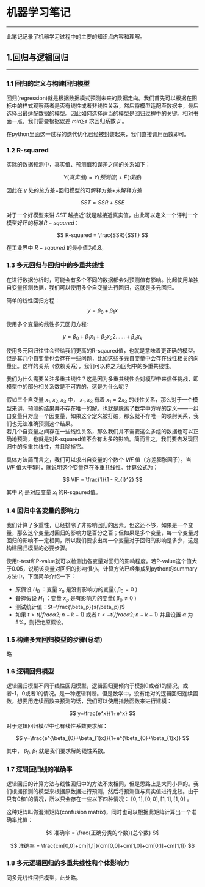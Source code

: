# 机器学习笔记

---

此笔记记录了机器学习过程中的主要的知识点内容和理解。  

## 1.回归与逻辑回归

---

### 1.1 回归的定义与构建回归模型  

回归(regression)就是根据数据模式预测未来的数据走向。我们首先可以根据在图标中的样式观察两者是否有线性或者非线性关系，然后将模型适配至数据中，最后选择出最适配数据的模型。因此如何选择适当的模型是回归过程中的关键。相对书面一点，我们需要根据误差 $min\sum e$ 求回归系数 $\beta$ 。  

在python里面这一过程的迭代优化已经被封装起来，我们直接调用函数即可。  

### 1.2 R-squared  

实际的数据预测中，真实值、预测值和误差之间的关系如下：  

$$
Y(真实值) = Y(预测值) + E(误差)
$$

因此在 $y$ 处的总方差=回归模型的可解释方差+未解释方差

$$
SST = SSR + SSE
$$

对于一个好模型来讲 $SST$ 越接近1就是越接近真实值，由此可以定义一个评判一个模型好坏的标准$R-sqaured$：  

$$
R-squared = \frac{SSR}{SST}
$$

在工业界中 $R-sqaured$ 的最小值为0.8。  

### 1.3 多元回归与回归中的多重共线性  

在进行数据分析时，可能会有多个不同的数据都会对预测值有影响。比起使用单独自变量预测数据，我们可以使用多个自变量进行回归，这就是多元回归。  

简单的线性回归方程：
$$
y = \beta_{0} + \beta_{1}x
$$  

使用多个变量的线性多元回归方程: 

$$
y = \beta_{0} + \beta_{1}x_{1} + \beta_{2}x_2{2}...... + \beta_{k}x_{k}
$$

使用多元回归往往会带给我们更高的R-sqaured值，也就是意味着更正确的模型。但是其几个自变量也会存在一些问题，比如这些多元自变量中会存在线性相关的向量组。这样的关系（依赖关系），我们可以称之为回归中的多重共线性。  

我们为什么需要关注多重共线性？这是因为多重共线性会对模型带来信任挑战，即模型中的部分相关系数是不可靠的，这是为什么呢？  

假如三个自变量 $x_1, x_2, x_3$ 中， $x_1, x_3$ 有着 $x_1 = 2x_3$ 的线性关系，那么对于一个模型来讲，预测的结果并不存在唯一的解。也就是脱离了数学中方程的定义——一组自变量只对应一个因变量，如果这个定义被打破，那么就不存唯一的映射关系，我们也无法准确预测这个结果。  
若几个自变量之间存在一些线性关系，那么我们并不需要这么多组的数据也可以正确地预测，也就是对R-squared值不会有太多的影响。简而言之，我们要去发现回归中的多重共线性，并且除掉它。  

具体方法简而言之，我们可以求出自变量的个数个 $VIF$ 值（方差膨胀因子）。当 $VIF$ 值大于5时，就说明这个变量存在多重共线性。计算公式为：  

$$ 
VIF = \frac{1}{1 - R_{i}^2}
$$

其中 $R_i$ 是对应变量 $x_i$ 的R-sqaured值。 

### 1.4 回归中各变量的影响力  

我们计算了多重性，已经排除了非影响回归的因素。但这还不够，如果是一个变量，那么这个变量对回归的影响力是百分之百；但如果是多个变量，每一个变量对回归的影响不一定相同，所以我们要求出每一个变量对于回归的影响是多少，这是构建回归模型的必要步骤。  

使用t-test和P-value就可以检测出各变量对回归的影响程度。若P-value这个值大于0.05，说明该变量对回归的影响很小，计算方法已经集成到python的summary方法中，下面简单介绍一下：  

- 原假设 $H_0$ ：变量 $x_p$ 是没有影响力的变量( $\beta_0 = 0$ )
- 备择假设 $H_1$ ：变量 $x_p$ 是有影响力的变量( $\beta_0 \neq 0$ )
- 测试统计值：$t=\frac{\beta_p}{s(\beta_p)}$ 
- 如果 $t>t(/frac{\alpha}{2};n-k-1)$ 或者 $t<-t(/frac{\alpha}{2};n-k-1)$  并且设置 $\alpha$ 为5%，则拒绝原假设。

### 1.5 构建多元回归模型的步骤(总结)  

略

### 1.6 逻辑回归模型  

逻辑回归模型不同于线性回归模型，逻辑回归更倾向于模拟0或者1的情况，或者-1，0或者1的情况。是一种逻辑判断。但是数学中，没有绝对的逻辑回归连续函数，想要用连续函数来预测的话，我们可以使用指数函数来进行建模：  

$$
y=\frac{e^x}{1+e^x}
$$

对于逻辑回归模型中也有线性系数要求解：  

$$
y=\frac{e^{\beta_{0}+\beta_{1}x}}{1+e^{\beta_{0}+\beta_{1}x}}
$$

其中， $\beta_0,\beta_1$ 就是我们要求解的线性系数。 

### 1.7 逻辑回归线的准确率  

逻辑回归的计算方法与线性回归中的方法不太相同，但是思路上是大同小异的。我们根据预测的模型来根据原数据进行预测，然后将预测值与真实值进行比较。由于只有0和1的情况，所以只会存在一些以下四种情况： $[0,1], [0,0], [1,1], [1,0]$ 。  

这种矩阵叫做混淆矩阵(confusion matrix)，同时也可以根据此矩阵计算出一个准确率比值：  

$$
准确率 = \frac{正确分类的个数}{总个数}
$$

$$
准确率 = \frac{cm[0,0]+cm[1,1]}{cm[0,0]+cm[1,0]+cm[0,1]+cm[1,1]}
$$

### 1.8 多元逻辑回归的多重共线性和个体影响力  

同多元线性回归模型，此处略。  





 
